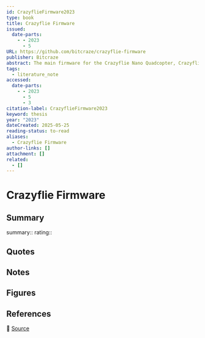 ```yaml
---
id: CrazyflieFirmware2023
type: book
title: Crazyflie Firmware
issued:
  date-parts:
    - - 2023
      - 5
URL: https://github.com/bitcraze/crazyflie-firmware
publisher: Bitcraze
abstract: The main firmware for the Crazyflie Nano Quadcopter, Crazyflie Bolt Quadcopter and Roadrunner Positioning Tag.
tags:
  - literature_note
accessed:
  date-parts:
    - - 2023
      - 5
      - 3
citation-label: CrazyflieFirmware2023
keyword: thesis
year: "2023"
dateCreated: 2025-05-25
reading-status: to-read
aliases:
  - Crazyflie Firmware
author-links: []
attachment: []
related:
  - []
---
```


# Crazyflie Firmware

## Summary
summary::
rating::

## Quotes

## Notes

## Figures

## References

🔗 [Source](https://github.com/bitcraze/crazyflie-firmware)

